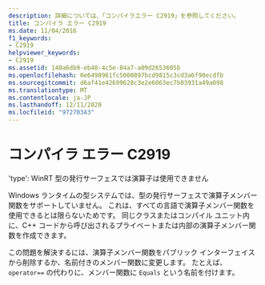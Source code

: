 ```yaml
---
description: 詳細については、「コンパイラエラー C2919」を参照してください。
title: コンパイラ エラー C2919
ms.date: 11/04/2016
f1_keywords:
- C2919
helpviewer_keywords:
- C2919
ms.assetid: 140a6db9-eb48-4c5e-84a7-a09d2653605b
ms.openlocfilehash: 0e6498961fc5000897bcd9815c3cd3a6f90ecdfb
ms.sourcegitcommit: d6af41e42699628c3e2e6063ec7b03931a49a098
ms.translationtype: MT
ms.contentlocale: ja-JP
ms.lasthandoff: 12/11/2020
ms.locfileid: "97270343"
---
```

# <a name="compiler-error-c2919"></a>コンパイラ エラー C2919

'type': WinRT 型の発行サーフェスでは演算子は使用できません

Windows ランタイムの型システムでは、型の発行サーフェスで演算子メンバー関数をサポートしていません。 これは、すべての言語で演算子メンバー関数を使用できるとは限らないためです。 同じクラスまたはコンパイル ユニット内に、C++ コードから呼び出されるプライベートまたは内部の演算子メンバー関数を作成できます。

この問題を解決するには、演算子メンバー関数をパブリック インターフェイスから削除するか、名前付きのメンバー関数に変更します。 たとえば、`operator==` の代わりに、メンバー関数に `Equals` という名前を付けます。
